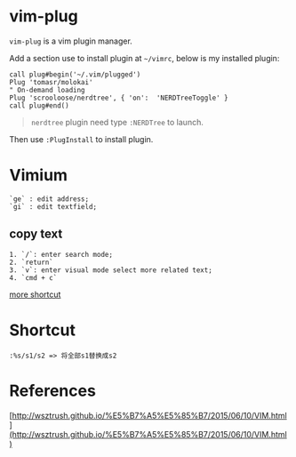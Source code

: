 # vim-plug

`vim-plug` is a vim plugin manager. 

Add a section use to install plugin at `~/vimrc`, below is my installed plugin:

```
call plug#begin('~/.vim/plugged')
Plug 'tomasr/molokai'
" On-demand loading
Plug 'scrooloose/nerdtree', { 'on':  'NERDTreeToggle' }
call plug#end()
```

> `nerdtree` plugin need type `:NERDTree` to launch.

Then use `:PlugInstall` to install plugin.

# Vimium

```
`ge` : edit address;
`gi` : edit textfield;
```

## copy text

```
1. `/`: enter search mode;
2. `return`
3. `v`: enter visual mode select more related text;
4. `cmd + c`
```

[more shortcut](https://www.zhihu.com/question/23483616)

# Shortcut

```
:%s/s1/s2 => 将全部s1替换成s2
```

# References

[http://wsztrush.github.io/%E5%B7%A5%E5%85%B7/2015/06/10/VIM.html](http://wsztrush.github.io/%E5%B7%A5%E5%85%B7/2015/06/10/VIM.html)
